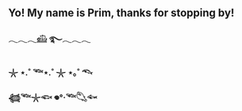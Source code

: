 ## Yo! My name is Prim, thanks for stopping by!
### 𓂃𓂃𓂃𓊝 ࿐𓂃𓂃𓂃
### 𓇼 ⋆.˚  𓆝⋆.˚    𓇼 ⋆｡˚ 𓆞
### 𓆉𓆝𓇼𓆟  𖦹°‧𓆝𓆡𓆜
